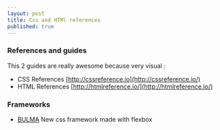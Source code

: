 ```yaml
---
layout: post
title: Css and HTMl references
published: true
---
```



### References and guides

This 2 guides are really awesome because very visual : 

* CSS References [http://cssreference.io](http://cssreference.io/)
* HTML References [http://htmlreference.io/](http://htmlreference.io/)


### Frameworks 

* [BULMA](https://github.com/jgthms/bulma) New css framework made with flexbox